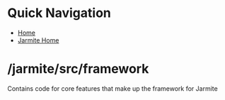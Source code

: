 # Quick Navigation
- [Home](/README.md)
- [Jarmite Home](/jarmite/README.md)

# /jarmite/src/framework
Contains code for core features that make up the framework for Jarmite